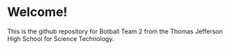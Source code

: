 # Welcome!
This is the github repository for Botball Team 2 from the Thomas Jefferson High School for Science Technology. 
